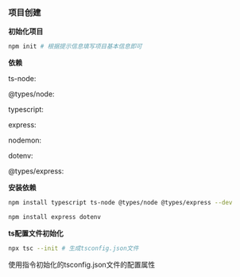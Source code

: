 ### 项目创建

**初始化项目**

```bash
npm init # 根据提示信息填写项目基本信息即可
```

**依赖**

ts-node:

@types/node:

typescript:

express:

nodemon:

dotenv:

@types/express:

**安装依赖**

```bash
npm install typescript ts-node @types/node @types/express --dev

npm install express dotenv
```

**ts配置文件初始化**

```bash
npx tsc --init # 生成tsconfig.json文件
```

使用指令初始化的tsconfig.json文件的配置属性